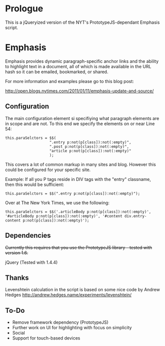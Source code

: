 Prologue
========

This is a jQueryized version of the NYT's PrototypeJS-dependant Emphasis script.

Emphasis
========

Emphasis provides dynamic paragraph-specific anchor links and the ability to highlight text in a document,
all of which is made available in the URL hash so it can be emailed, bookmarked, or shared.

For more information and examples please go to this blog post:

http://open.blogs.nytimes.com/2011/01/11/emphasis-update-and-source/

Configuration
-------------

The main configuration element si specifiying what paragraph elements are in scope and are not. To this end
we specify the elements on or near Line 54:

    this.paraSelctors = $$(
                        ".entry p:not(p[class]):not(:empty)",
                        ".post p:not(p[class]):not(:empty)", 
                        "article p:not(p[class]):not(:empty)"
                        );

This covers a lot of common markup in many sites and blog. However this could be configured for your specific site.

Example: If all you P tags reside in DIV tags with the "entry" classname, then this would be sufficient:

    this.paraSelctors = $$(".entry p:not(p[class]):not(:empty)");

Over at The New York Times, we use the following:

    this.paraSelctors = $$('.articleBody p:not(p[class]):not(:empty)', '#articleBody p:not(p[class]):not(:empty)', '#content div.entry-content p:not(p[class]):not(:empty)');

Dependencies
------------
<del>Currently this requires that you use the PrototypeJS library - tested with version 1.6.</del>

jQuery (Tested with 1.4.4)

Thanks
------

Levenshtein calculation in the script is based on some nice code by Andrew Hedges
http://andrew.hedges.name/experiments/levenshtein/

To-Do
-----

 - Remove framework dependency (PrototypeJS)
 - Further work on UI for highlighting with focus on simplicity
 - Social
 - Support for touch-based devices
